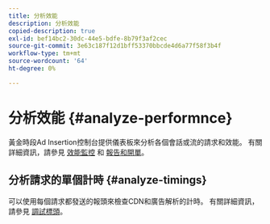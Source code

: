 ```yaml
---
title: 分析效能
description: 分析效能
copied-description: true
exl-id: bef14bc2-30dc-44e5-bdfe-8b79f3af2cec
source-git-commit: 3e63c187f12d1bff53370bbcde4d6a77f58f3b4f
workflow-type: tm+mt
source-wordcount: '64'
ht-degree: 0%

---
```


# 分析效能 {#analyze-performnce}

黃金時段Ad Insertion控制台提供儀表板來分析各個會話或流的請求和效能。 有關詳細資訊，請參見 [效能監控](/help/primetime-ad-insertion/performance-monitoring-debugging-reporting/performance-monitoring.md) 和 [報告和開單](/help/primetime-ad-insertion/performance-monitoring-debugging-reporting/reporting-and-billing.md)。

## 分析請求的單個計時 {#analyze-timings}

可以使用每個請求都發送的報頭來檢查CDN和廣告解析的計時。  有關詳細資訊，請參見 [調試標頭](/help/primetime-ad-insertion/performance-monitoring-debugging-reporting/debugging-headers.md)。
